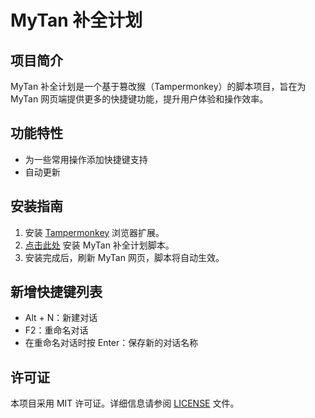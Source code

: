 # MyTan 补全计划

## 项目简介
MyTan 补全计划是一个基于篡改猴（Tampermonkey）的脚本项目，旨在为 MyTan 网页端提供更多的快捷键功能，提升用户体验和操作效率。

## 功能特性
- 为一些常用操作添加快捷键支持
- 自动更新

## 安装指南
1. 安装 [Tampermonkey](https://www.tampermonkey.net/) 浏览器扩展。
2. [点击此处](https://raw.githubusercontent.com/lc6464/MyTan-Enhancer/main/shortcut.user.js) 安装 MyTan 补全计划脚本。
3. 安装完成后，刷新 MyTan 网页，脚本将自动生效。

## 新增快捷键列表
- Alt + N：新建对话
- F2：重命名对话
- 在重命名对话时按 Enter：保存新的对话名称

## 许可证
本项目采用 MIT 许可证。详细信息请参阅 [LICENSE](LICENSE) 文件。